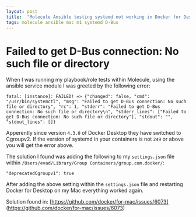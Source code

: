 ```yaml
---
layout: post
title:  "Molecule Ansible testing systemd not working in Docker for Desktop Mac M1"
tags: molecule ansible mac m1 systemd D-Bus
---
```


# Failed to get D-Bus connection: No such file or directory

When I was running my playbook/role tests within Molecule, using the ansible service module I was greeted by the following error: 

```
fatal: [instance]: FAILED! => {"changed": false, "cmd": "/usr/bin/systemctl", "msg": "Failed to get D-Bus connection: No such file or directory", "rc": 1, "stderr": "Failed to get D-Bus connection: No such file or directory\n", "stderr_lines": ["Failed to get D-Bus connection: No such file or directory"], "stdout": "", "stdout_lines": []}
```

Apperently since version `4.3.0` of Docker Desktop they have switched to Cgroupv2. If the version of systemd in your containers is not `249` or above you will get the error above.

The solution I found was adding the following to my `settings.json` file within `/Users/evad/Library/Group Containers/group.com.docker/`:

```
"deprecatedCgroupv1": true
```

After adding the above setting within the `settings.json` file and restarting Docker for Desktop on my Mac everything worked again.

Solution found in:
[https://github.com/docker/for-mac/issues/6073] (https://github.com/docker/for-mac/issues/6073)
